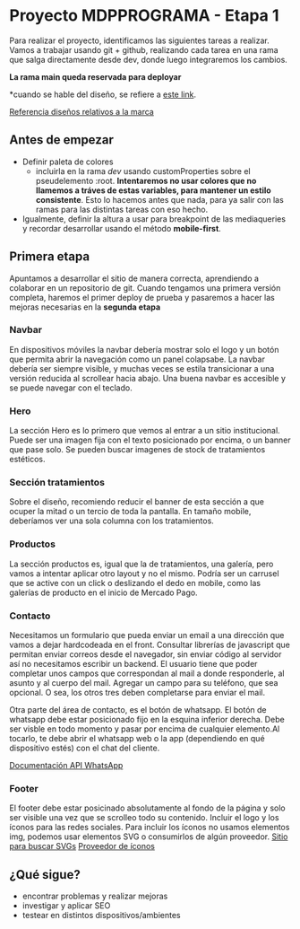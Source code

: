 # Proyecto MDPPROGRAMA - Etapa 1

Para realizar el proyecto, identificamos las siguientes tareas a realizar. Vamos a trabajar usando git + github, realizando cada tarea en una rama que salga directamente desde dev, donde luego integraremos los cambios.

**La rama main queda reservada para deployar**

*cuando se hable del diseño, se refiere a [este link](https://www.figma.com/file/YXfcRfCtQw13mOb5CDpFU5/Proyecto-mdp-programa?type=design&node-id=0-1&mode=design).

[Referencia diseños relativos a la marca](https://dribbble.com/tags/beauty-treatment)

## Antes de empezar

- Definir paleta de colores
    - incluirla en la rama *dev* usando customProperties sobre el pseudelemento :root.
    **Intentaremos no usar colores que no llamemos a tráves de estas variables, para mantener un estilo consistente**.
        Esto lo hacemos antes que nada, para ya salir con las ramas para las distintas tareas con eso hecho.
- Igualmente, definir la altura a usar para breakpoint de las mediaqueries y recordar desarrollar usando el método **mobile-first**.

## Primera etapa
 Apuntamos a desarrollar el sitio de manera correcta, aprendiendo a colaborar en un repositorio de git. Cuando tengamos una primera versión completa, haremos el primer deploy de prueba y pasaremos a hacer las mejoras necesarias en la **segunda etapa**

### Navbar
En dispositivos móviles la navbar debería mostrar solo el logo y un botón que permita abrir la navegación como un panel colapsabe. 
La navbar debería ser siempre visible, y muchas veces se estila transicionar a una versión reducida al scrollear hacia abajo.
Una buena navbar es accesible y se puede navegar con el teclado.

### Hero
La sección Hero es lo primero que vemos al entrar a un sitio institucional. Puede ser una imagen fija con el texto posicionado por encima, o un banner que pase solo. Se pueden buscar imagenes de stock de tratamientos estéticos.

### Sección tratamientos
Sobre el diseño, recomiendo reducir el banner de esta sección a que ocuper la mitad o un tercio de toda la pantalla. 
    En tamaño mobile, deberíamos ver una sola columna con los tratamientos.

### Productos

La sección productos es, igual que la de tratamientos, una galería, pero vamos a intentar aplicar otro layout y no el mismo. Podría ser un carrusel que se active con un click o deslizando el dedo en mobile, como las galerías de producto en el inicio de Mercado Pago.

### Contacto

Necesitamos un formulario que pueda enviar un email a una dirección que vamos a dejar hardcodeada en el front. Consultar librerías de javascript que permitan enviar correos desde el navegador, sin enviar código al servidor así no necesitamos escribir un backend. El usuario tiene que poder completar unos campos que correspondan al mail a donde responderle, al asunto y al cuerpo del mail. Agregar un campo para su teléfono, que sea opcional. O sea, los otros tres deben completarse para enviar el mail.

Otra parte del área de contacto, es el botón de whatsapp. El botón de whatsapp debe estar posicionado fijo en la esquina inferior derecha. Debe ser visble en todo momento y pasar por encima de cualquier elemento.Al tocarlo, te debe abrir el whatsapp web o la app (dependiendo en qué dispositivo estés) con el chat del cliente.

[Documentación API WhatsApp](https://faq.whatsapp.com/5913398998672934)


### Footer

El footer debe estar posicinado absolutamente al fondo de la página y solo ser visible una vez que se scrolleo todo su contenido. Incluir el logo y los íconos para las redes sociales.
Para incluir los íconos no usamos elementos img, podemos usar elementos SVG o consumirlos de algún proveedor.
[Sitio para buscar SVGs](https://www.svgrepo.com/vectors/facebook/)
[Proveedor de íconos](https://fontawesome.com/)



## ¿Qué sigue?

- encontrar problemas y realizar mejoras
- investigar y aplicar SEO
- testear en distintos dispositivos/ambientes